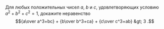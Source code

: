 Для любых положительных чисел $a$, $b$ и $c$, удовлетворяющих условию
$a^2+b^2+c^2=1$, докажите неравенство
$${a\over a^3+bc} + {b\over b^3+ca} + {c\over c^3+ab}  &gt;  3 .$$